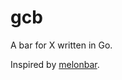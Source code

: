# gcb

A bar for X written in Go.

Inspired by [melonbar](https://github.com/onodera-punpun/melonbar).
